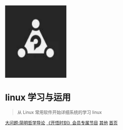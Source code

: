 <img src="_img/logo.svg" width="199.43px" height="234.2px" ></div>

# linux 学习与运用

> 从 Linux 常用软件开始详细系统的学习 linux

[大问题:简明哲学导论](/dialectic/)
[《开悟时刻》会员专属节目](/vip/)
[其他](/other/)
<a href="https://lbb4511.top">首页</a>
